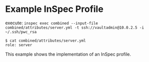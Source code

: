 # Example InSpec Profile

execute: `inspec exec combined --input-file combined/attributes/server.yml -t ssh://vaultadmin@10.0.2.5 -i ~/.ssh/pwc_rsa`

```
$ cat combined/attributes/server.yml
role: server
```

This example shows the implementation of an InSpec profile.
